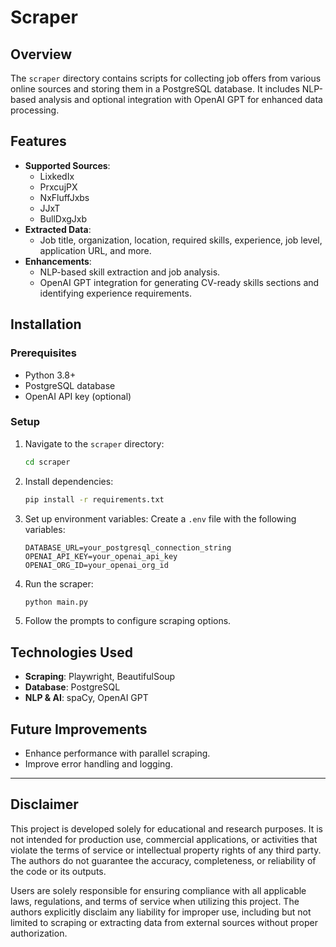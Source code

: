 
# Scraper

## Overview

The `scraper` directory contains scripts for collecting job offers from various online sources and storing them in a PostgreSQL database. It includes NLP-based analysis and optional integration with OpenAI GPT for enhanced data processing.

## Features

- **Supported Sources**:
  - LixkedIx
  - PrxcujPX
  - NxFluffJxbs
  - JJxT
  - BullDxgJxb
- **Extracted Data**:
  - Job title, organization, location, required skills, experience, job level, application URL, and more.
- **Enhancements**:
  - NLP-based skill extraction and job analysis.
  - OpenAI GPT integration for generating CV-ready skills sections and identifying experience requirements.

## Installation

### Prerequisites
- Python 3.8+
- PostgreSQL database
- OpenAI API key (optional)

### Setup

1. Navigate to the `scraper` directory:
   ```bash
   cd scraper
   ```

2. Install dependencies:
   ```bash
   pip install -r requirements.txt
   ```

3. Set up environment variables:
   Create a `.env` file with the following variables:
   ```env
   DATABASE_URL=your_postgresql_connection_string
   OPENAI_API_KEY=your_openai_api_key
   OPENAI_ORG_ID=your_openai_org_id
   ```

4. Run the scraper:
   ```bash
   python main.py
   ```

5. Follow the prompts to configure scraping options.


## Technologies Used

- **Scraping**: Playwright, BeautifulSoup
- **Database**: PostgreSQL
- **NLP & AI**: spaCy, OpenAI GPT

## Future Improvements

- Enhance performance with parallel scraping.
- Improve error handling and logging.

---
## Disclaimer
This project is developed solely for educational and research purposes. It is not intended for production use, commercial applications, or activities that violate the terms of service or intellectual property rights of any third party. The authors do not guarantee the accuracy, completeness, or reliability of the code or its outputs.

Users are solely responsible for ensuring compliance with all applicable laws, regulations, and terms of service when utilizing this project. The authors explicitly disclaim any liability for improper use, including but not limited to scraping or extracting data from external sources without proper authorization.

